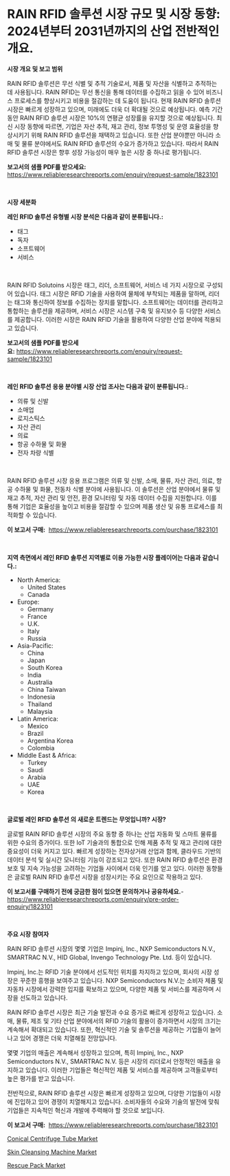 <p><h1>RAIN RFID 솔루션 시장 규모 및 시장 동향: 2024년부터 2031년까지의 산업 전반적인 개요.</h1></p><p><strong>시장 개요 및 보고 범위</strong></p>
<p><p>RAIN RFID 솔루션은 무선 식별 및 추적 기술로서, 제품 및 자산을 식별하고 추적하는 데 사용됩니다. RAIN RFID는 무선 통신을 통해 데이터를 수집하고 읽을 수 있어 비즈니스 프로세스를 향상시키고 비용을 절감하는 데 도움이 됩니다. 현재 RAIN RFID 솔루션 시장은 빠르게 성장하고 있으며, 미래에도 더욱 더 확대될 것으로 예상됩니다. 예측 기간 동안 RAIN RFID 솔루션 시장은 10%의 연평균 성장률을 유지할 것으로 예상됩니다. 최신 시장 동향에 따르면, 기업은 자산 추적, 재고 관리, 정보 투명성 및 운영 효율성을 향상시키기 위해 RAIN RFID 솔루션을 채택하고 있습니다. 또한 산업 분야뿐만 아니라 소매 및 물류 분야에서도 RAIN RFID 솔루션의 수요가 증가하고 있습니다. 따라서 RAIN RFID 솔루션 시장은 향후 성장 가능성이 매우 높은 시장 중 하나로 평가됩니다.</p></p>
<p><strong>보고서의 샘플 PDF를 받으세요:</strong> <a href="https://www.reliableresearchreports.com/enquiry/request-sample/1823101">https://www.reliableresearchreports.com/enquiry/request-sample/1823101</a></p>
<p>&nbsp;</p>
<p><strong>시장 세분화</strong></p>
<p><strong>레인 RFID 솔루션 유형별 시장 분석은 다음과 같이 분류됩니다.:</strong></p>
<p><ul><li>태그</li><li>독자</li><li>소프트웨어</li><li>서비스</li></ul></p>
<p>&nbsp;</p>
<p><p>RAIN RFID Solutoins 시장은 태그, 리더, 소프트웨어, 서비스 네 가지 시장으로 구성되어 있습니다. 태그 시장은 RFID 기술을 사용하여 물체에 부착되는 제품을 말하며, 리더는 태그와 통신하여 정보를 수집하는 장치를 말합니다. 소프트웨어는 데이터를 관리하고 통합하는 솔루션을 제공하며, 서비스 시장은 시스템 구축 및 유지보수 등 다양한 서비스를 제공합니다. 이러한 시장은 RAIN RFID 기술을 활용하여 다양한 산업 분야에 적용되고 있습니다.</p></p>
<p><strong>보고서의 샘플 PDF를 받으세요:</strong>&nbsp;<a href="https://www.reliableresearchreports.com/enquiry/request-sample/1823101">https://www.reliableresearchreports.com/enquiry/request-sample/1823101</a></p>
<p>&nbsp;</p>
<p><strong> 레인 RFID 솔루션 응용 분야별 시장 산업 조사는 다음과 같이 분류됩니다.:</strong></p>
<p><ul><li>의류 및 신발</li><li>소매업</li><li>로지스틱스</li><li>자산 관리</li><li>의료</li><li>항공 수하물 및 화물</li><li>전자 차량 식별</li></ul></p>
<p>&nbsp;</p>
<p><p>RAIN RFID 솔루션 시장 응용 프로그램은 의류 및 신발, 소매, 물류, 자산 관리, 의료, 항공 수하물 및 화물, 전동차 식별 분야에 사용됩니다. 이 솔루션은 산업 분야에서 물류 및 재고 추적, 자산 관리 및 안전, 환경 모니터링 및 자동 데이터 수집을 지원합니다. 이를 통해 기업은 효율성을 높이고 비용을 절감할 수 있으며 제품 생산 및 유통 프로세스를 최적화할 수 있습니다.</p></p>
<p><strong>이 보고서 구매:</strong>&nbsp; <a href="https://www.reliableresearchreports.com/purchase/1823101">https://www.reliableresearchreports.com/purchase/1823101</a></p>
<p>&nbsp;</p>
<p><strong>지역 측면에서 레인 RFID 솔루션 지역별로 이용 가능한 시장 플레이어는 다음과 같습니다.:</strong></p>
<p><ul>
    <li>
        North America:
        <ul>
            <li>United States</li>
            <li>Canada</li>
        </ul>
    </li>
    <li>
        Europe:
        <ul>
            <li>Germany</li>
            <li>France</li>
            <li>U.K.</li>
            <li>Italy</li>
            <li>Russia</li>
        </ul>
    </li>
    <li>
        Asia-Pacific:
        <ul>
            <li>China</li>
            <li>Japan</li>
            <li>South Korea</li>
            <li>India</li>
            <li>Australia</li>
            <li>China Taiwan</li>
            <li>Indonesia</li>
            <li>Thailand</li>
            <li>Malaysia</li>
        </ul>
    </li>
    <li>
        Latin America:
        <ul>
            <li>Mexico</li>
            <li>Brazil</li>
            <li>Argentina Korea</li>
            <li>Colombia</li>
        </ul>
    </li>
    <li>
        Middle East & Africa:
        <ul>
            <li>Turkey</li>
            <li>Saudi</li>
            <li>Arabia</li>
            <li>UAE</li>
            <li>Korea</li>
        </ul>
    </li>
    </ul></p>
<p>&nbsp;</p>
<p><strong>글로벌 레인 RFID 솔루션 의 새로운 트렌드는 무엇입니까? 시장?</strong></p>
<p><p>글로벌 RAIN RFID 솔루션 시장의 주요 동향 중 하나는 산업 자동화 및 스마트 물류를 위한 수요의 증가이다. 또한 IoT 기술과의 통합으로 인해 제품 추적 및 재고 관리에 대한 중요성이 더욱 커지고 있다. 빠르게 성장하는 전자상거래 산업과 함께, 클라우드 기반의 데이터 분석 및 실시간 모니터링 기능이 강조되고 있다. 또한 RAIN RFID 솔루션은 환경 보호 및 지속 가능성을 고려하는 기업들 사이에서 더욱 인기를 얻고 있다. 이러한 동향들은 글로벌 RAIN RFID 솔루션 시장을 성장시키는 주요 요인으로 작용하고 있다.</p></p>
<p><strong>이 보고서를 구매하기 전에 궁금한 점이 있으면 문의하거나 공유하세요.</strong>- <a href="https://www.reliableresearchreports.com/enquiry/pre-order-enquiry/1823101">https://www.reliableresearchreports.com/enquiry/pre-order-enquiry/1823101</a></p>
<p>&nbsp;</p>
<p><strong>주요 시장 참여자</strong></p>
<p><p>RAIN RFID 솔루션 시장의 몇몇 기업은 Impinj, Inc., NXP Semiconductors N.V., SMARTRAC N.V., HID Global, Invengo Technology Pte. Ltd. 등이 있습니다. </p><p>Impinj, Inc.는 RFID 기술 분야에서 선도적인 위치를 차지하고 있으며, 회사의 시장 성장은 꾸준한 흥행을 보여주고 있습니다. NXP Semiconductors N.V.는 소비자 제품 및 자동차 시장에서 강력한 입지를 확보하고 있으며, 다양한 제품 및 서비스를 제공하며 시장을 선도하고 있습니다. </p><p>RAIN RFID 솔루션 시장은 최근 기술 발전과 수요 증가로 빠르게 성장하고 있습니다. 소매, 물류, 제조 및 기타 산업 분야에서의 RFID 기술의 활용이 증가하면서 시장의 크기는 계속해서 확대되고 있습니다. 또한, 혁신적인 기술 및 솔루션을 제공하는 기업들이 늘어나고 있어 경쟁은 더욱 치열해질 전망입니다.</p><p>몇몇 기업의 매출은 계속해서 성장하고 있으며, 특히 Impinj, Inc., NXP Semiconductors N.V., SMARTRAC N.V. 등은 시장의 리더로서 안정적인 매출을 유지하고 있습니다. 이러한 기업들은 혁신적인 제품 및 서비스를 제공하며 고객들로부터 높은 평가를 받고 있습니다.</p><p>전반적으로, RAIN RFID 솔루션 시장은 빠르게 성장하고 있으며, 다양한 기업들이 시장에 진입하고 있어 경쟁이 치열해지고 있습니다. 소비자들의 수요와 기술의 발전에 맞춰 기업들은 지속적인 혁신과 개발에 주력해야 할 것으로 보입니다.</p></p>
<p><strong>이 보고서 구매:</strong>&nbsp;&nbsp;<a href="https://www.reliableresearchreports.com/purchase/1823101">https://www.reliableresearchreports.com/purchase/1823101</a></p>
<p><p><a href="https://github.com/mauripalmi/Market-Research-Report-List-2/blob/main/conical-centrifuge-tube-market.md">Conical Centrifuge Tube Market</a></p><p><a href="https://github.com/redneck06/Market-Research-Report-List-2/blob/main/skin-cleansing-machine-market.md">Skin Cleansing Machine Market</a></p><p><a href="https://github.com/nicoletavirag/Market-Research-Report-List-2/blob/main/rescue-pack-market.md">Rescue Pack Market</a></p></p>
